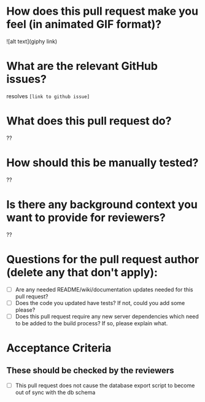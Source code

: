 # How does this pull request make you feel (in animated GIF format)?

![alt text](giphy link)

# What are the relevant GitHub issues?

resolves `[link to github issue]`

# What does this pull request do?

??

# How should this be manually tested?

??

# Is there any background context you want to provide for reviewers?

??

# Questions for the pull request author (delete any that don't apply):
- [ ] Are any needed README/wiki/documentation updates needed for this pull request?
- [ ] Does the code you updated have tests? If not, could you add some please?
- [ ] Does this pull request require any new server dependencies which need to be added to the build process? If so, please explain what.

# Acceptance Criteria
## These should be checked by the reviewers

- [ ] This pull request does not cause the database export script to become out of sync with the db schema
